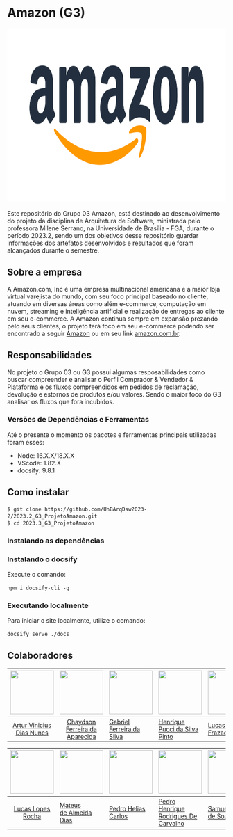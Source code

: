 # Amazon (G3)

<div align="center">
     <img src="/docs/assets/logos/logo-amazon.png" width="800" height="400">
</div>

Este repositório do Grupo 03 Amazon, está destinado ao desenvolvimento do projeto da disciplina de Arquitetura de Software, ministrada pelo professora Milene Serrano, na Universidade de Brasília - FGA, durante o período 2023.2, sendo um dos objetivos desse repositório guardar informações dos artefatos desenvolvidos e resultados que foram alcançados durante o semestre.

## Sobre a empresa

A Amazon.com, Inc é uma empresa multinacional americana e a maior loja virtual varejista do mundo, com seu foco principal baseado no cliente, atuando em diversas áreas como além e-commerce, computação em nuvem, streaming e inteligência artificial e realização de entregas ao cliente em seu e-commerce. A Amazon continua sempre em expansão prezando pelo seus clientes, o projeto terá foco em seu e-commerce podendo ser encontrado a seguir [Amazon](amazon.com.br) ou em seu link [amazon.com.br](amazon.com.br).

## Responsabilidades

No projeto o Grupo 03 ou G3 possui algumas resposabilidades como buscar compreender e analisar o Perfil Comprador & Vendedor & Plataforma e os fluxos compreendidos em pedidos de reclamação, devolução e estornos de produtos e/ou valores. Sendo o maior foco do G3 analisar os fluxos que fora incubidos.

### Versões de Dependências e Ferramentas

Até o presente o momento os pacotes e ferramentas principais utilizadas foram esses:

- Node: 16.X.X/18.X.X
- VScode: 1.82.X
- docsify: 9.8.1

## Como instalar

```shell
$ git clone https://github.com/UnBArqDsw2023-2/2023.2_G3_ProjetoAmazon.git
$ cd 2023.3_G3_ProjetoAmazon
```

### Instalando as dependências

### Instalando o docsify

Execute o comando:

```shell
npm i docsify-cli -g
```

### Executando localmente

Para iniciar o site localmente, utilize o comando:

```shell
docsify serve ./docs
```

## Colaboradores

| <img src="https://github.com/ArturVinicius.png"  style="width: 100px; height:100px"> | <img src="https://github.com/chaydson.png"  style="width: 100px; height:100px"> | <img src="https://github.com/oo7gabriel.png"  style="width: 100px; height:100px"> | <img src="https://github.com/HenriPucci.png"  style="width: 100px; height:100px"> | <img src="https://github.com/lucaslopesfrazao.png"  style="width: 100px; height:100px"> |
| :----------------------------------------------------------------------: | :-----------------------------------------------------------------: | --------------------------------------------------------------------- | --------------------------------------------------------------------- | --------------------------------------------------------------------------- |
|                        [Artur Vinicius Dias Nunes](https://github.com/ArturVinicius)                         |                   [Chaydson Ferreira da Aparecida](https://github.com/chaydson)                   | [Gabriel Ferreira da Silva](https://github.com/oo7gabriel)                                             | [Henrique Pucci da Silva Pinto](https://github.com/HenriPucci)                                        | [Lucas Lopes Frazao](https://github.com/LucasLopesFrazao)                                                          |

| <img src="https://github.com/luclopesr.png"  style="width: 100px; height:100px"> | <img src="https://github.com/Mateuszinnn.png"  style="width: 100px; height:100px"> | <img src="https://github.com/pedrohelias.png"  style="width: 100px; height:100px"> | <img src="https://github.com/PedroHenrique2077.png" style="width: 100px; height:100px"> | <img src="https://github.com/SamuelGSouza.png" style="width: 100px; height:100px"> |
| :------------------------------------------------------------------: | ---------------------------------------------------------------------- | ---------------------------------------------------------------------- | --------------------------------------------------------------------------- | ---------------------------------------------------------------------- |
|                          [Lucas Lopes Rocha](https://github.com/luclopesr)                          | [Mateus de Almeida Dias](https://github.com/Mateuszinnn)                                                | [Pedro Helias Carlos](https://github.com/pedrohelias)                                                    | [Pedro Henrique Rodrigues De Carvalho](https://github.com/PedroHenrique2077)                                        | [Samuel Gomes de Souza](https://github.com/SamuelGSouza)                                                  |
